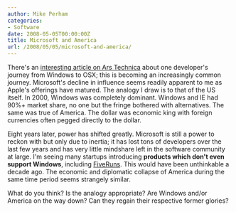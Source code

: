 ```yaml
---
author: Mike Perham
categories:
- Software
date: 2008-05-05T00:00:00Z
title: Microsoft and America
url: /2008/05/05/microsoft-and-america/
---
```


There's an [interesting article on Ars Technica][1] about one developer's journey from Windows to OSX; this is becoming an increasingly common journey. Microsoft's decline in influence seems readily apparent to me as Apple's offerings have matured. The analogy I draw is to that of the US itself. In 2000, Windows was completely dominant. Windows and IE had 90%+ market share, no one but the fringe bothered with alternatives. The same was true of America. The dollar was economic king with foreign currencies often pegged directly to the dollar.

Eight years later, power has shifted greatly. Microsoft is still a power to reckon with but only due to inertia; it has lost tons of developers over the last few years and has very little mindshare left in the software community at large. I'm seeing many startups introducing **products which don't even support Windows**, including [FiveRuns][2]. This would have been unthinkable a decade ago. The economic and diplomatic collapse of America during the same time period seems strangely similar.

What do you think? Is the analogy appropriate? Are Windows and/or America on the way down? Can they regain their respective former glories?

 [1]: http://arstechnica.com/articles/culture/microsoft-learn-from-apple-II.ars
 [2]: http://fiveruns.com/
